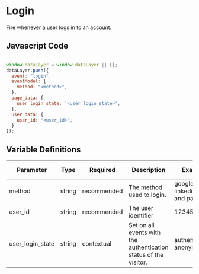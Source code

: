 # Login

Fire whenever a user logs in to an account.

## Javascript Code

```js

window.dataLayer = window.dataLayer || [];
dataLayer.push({
  event: "login",
  eventModel: {
    method: "<method>",
  },
  page_data: {
    user_login_state: '<user_login_state>',
  },
  user_data: {
    user_id: "<user_id>",
  }
});
```

## Variable Definitions

|Parameter|Type|Required|Description|Example|Pattern|Min Length|Max Length|
| --- | --- | --- | --- | --- | --- | --- | --- |
|method|string|recommended|The method used to login.|google, linkedin, email and password|
|user_id|string|recommended|The user identifier|1234567890|
|user_login_state|string|contextual|Set on all events with the authentication status of the visitor.|authenticated, anonymous|
